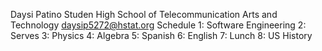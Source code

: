 Daysi Patino
Studen 
High School of Telecommunication Arts and Technology
daysip5272@hstat.org
Schedule
1: Software Engineering
2: Serves
3: Physics
4: Algebra
5: Spanish
6: English
7: Lunch
8: US History
